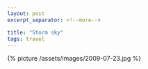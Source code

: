 ```yaml
---
layout: post
excerpt_separator: <!--more-->

title: "Storm sky"
tags: travel
---
```


{% picture /assets/images/2009-07-23.jpg %}
<!--more-->